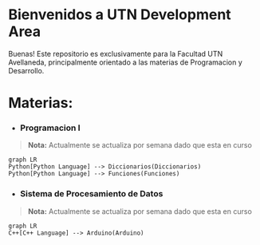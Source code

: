 
#  Bienvenidos a UTN Development Area

Buenas! Este repositorio es exclusivamente para la Facultad UTN Avellaneda, principalmente orientado a las materias de Programacion y Desarrollo.

#  Materias:
* ###  Programacion I
>  **Nota:** Actualmente se actualiza por semana dado que esta en curso
```mermaid
graph LR
Python[Python Language] --> Diccionarios(Diccionarios)
Python[Python Language] --> Funciones(Funciones)
```
* ###  Sistema de Procesamiento de Datos
>  **Nota:** Actualmente se actualiza por semana dado que esta en curso
```mermaid
graph LR
C++[C++ Language] --> Arduino(Arduino)
```